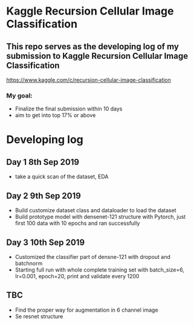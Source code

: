 # Kaggle Recursion Cellular Image Classification
## This repo serves as the developing log of my submission to Kaggle Recursion Cellular Image Classification
https://www.kaggle.com/c/recursion-cellular-image-classification

### My goal:
- Finalize the final submission within 10 days
- aim to get into top 17% or above

# Developing log
## Day 1 8th Sep 2019
- take a quick scan of the dataset, EDA

## Day 2 9th Sep 2019
- Build customize dataset class and dataloader to load the dataset
- Build prototype model with densenet-121 structure with Pytorch, just first 100 data with 10 epochs and ran successfully

## Day 3 10th Sep 2019
- Customized the classifier part of densne-121 with dropout and batchnorm
- Starting full run with whole complete training set with batch_size=6, lr=0.001, epoch=20, print and validate every 1200

## TBC
- Find the proper way for augmentation in 6 channel image
- Se resnet structure
